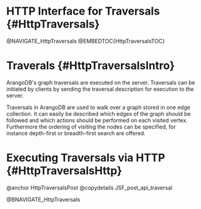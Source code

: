 HTTP Interface for Traversals {#HttpTraversals}
===============================================

@NAVIGATE_HttpTraversals
@EMBEDTOC{HttpTraversalsTOC}

Traverals {#HttpTraversalsIntro}
================================

ArangoDB's graph traversals are executed on the server. Traversals can be 
initiated by clients by sending the traversal description for execution to
the server.

Traversals in ArangoDB are used to walk over a graph
stored in one edge collection. It can easily be described
which edges of the graph should be followed and which actions
should be performed on each visited vertex.
Furthermore the ordering of visiting the nodes can be
specified, for instance depth-first or breadth-first search
are offered.

Executing Traversals via HTTP {#HttpTraversalsHttp}
=======================================================

@anchor HttpTraversalsPost
@copydetails JSF_post_api_traversal

@BNAVIGATE_HttpTraversals
